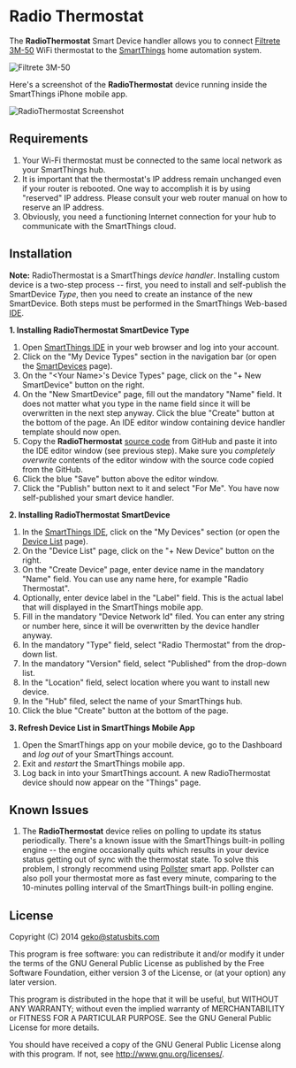 Radio Thermostat
================

The **RadioThermostat** Smart Device handler allows you to connect
[Filtrete 3M-50](http://www.radiothermostat.com/filtrete/products/3M-50/)
WiFi thermostat to the [SmartThings](http://www.smartthings.com) home
automation system.

![Filtrete 3M-50](http://statusbits.github.io/images/Filtrete_3M50.jpg)

Here's a screenshot of the **RadioThermostat** device running inside the
SmartThings iPhone mobile app.

![RadioThermostat Screenshot](http://statusbits.github.io/images/RadioThermostat.jpg)


Requirements
------------

1. Your Wi-Fi thermostat must be connected to the same local network as your
SmartThings hub.
2. It is important that the thermostat's IP address remain unchanged even if
your router is rebooted. One way to accomplish it is by using "reserved" IP
address. Please consult your web router manual on how to reserve an IP
address.
3. Obviously, you need a functioning Internet connection for your hub to
communicate with the SmartThings cloud.


Installation
------------

**Note:** RadioThermostat is a SmartThings *device handler*. Installing custom
device is a two-step process -- first, you need to install and self-publish
the SmartDevice *Type*, then you need to create an instance of the new
SmartDevice. Both steps must be performed in the SmartThings Web-based
[IDE](https://graph.api.smartthings.com).

**1. Installing RadioThermostat SmartDevice Type**

1. Open [SmartThings IDE](https://graph.api.smartthings.com) in your web
browser and log into your account.
2. Click on the "My Device Types" section in the navigation bar (or open the
[SmartDevices](https://graph.api.smartthings.com/ide/devices) page).
3. On the "\<Your Name\>'s Device Types" page, click on the "+ New SmartDevice"
button on the right.
4. On the "New SmartDevice" page, fill out the mandatory "Name" field. It does
not matter what you type in the name field since it will be overwritten in the
next step anyway. Click the blue "Create" button at the bottom of the page. An
IDE editor window containing device handler template should now open.
5. Copy the **RadioThermostat**
[source code](https://raw.githubusercontent.com/statusbits/smartthings/master/devicetypes/statusbits/radio-thermostat.src/radio-thermostat.groovy)
from GitHub and paste it into the IDE editor window (see previous step). Make
sure you *completely overwrite* contents of the editor window with the source
code copied from the GitHub.
6. Click the blue "Save" button above the editor window.
7. Click the "Publish" button next to it and select "For Me". You have now
self-published your smart device handler.

**2. Installing RadioThermostat SmartDevice**

1. In the [SmartThings IDE](https://graph.api.smartthings.com), click on the
"My Devices" section (or open the [Device List](https://graph.api.smartthings.com/device/list)
page).
2. On the "Device List" page, click on the "+ New Device" button on the right.
3. On the "Create Device" page, enter device name in the mandatory "Name"
field. You can use any name here, for example "Radio Thermostat".
4. Optionally, enter device label in the "Label" field. This is the actual
label that will displayed in the SmartThings mobile app.
5. Fill in the mandatory "Device Network Id" filed. You can enter any string
or number here, since it will be overwritten by the device handler anyway.
6. In the mandatory "Type" field, select "Radio Thermostat" from the drop-down
list.
7. In the mandatory "Version" field, select "Published" from the drop-down
list.
8. In the "Location" field, select location where you want to install new
device.
9. In the "Hub" filed, select the name of your SmartThings hub.
10. Click the blue "Create" button at the bottom of the page.

**3. Refresh Device List in SmartThings Mobile App**

1. Open the SmartThings app on your mobile device, go to the Dashboard and
*log out* of your SmartThings account.
2. Exit and *restart* the SmartThings mobile app.
3. Log back in into your SmartThings account. A new RadioThermostat device
should now appear on the "Things" page.


Known Issues
------------

1. The **RadioThermostat** device relies on polling to update its status
periodically. There's a known issue with the SmartThings built-in polling
engine -- the engine occasionally quits which results in your device status
getting out of sync with the thermostat state. To solve this problem, I
strongly recommend using
[Pollster](https://github.com/statusbits/smartthings/tree/master/Pollster)
smart app. Pollster can also poll your thermostat more as fast every minute,
comparing to the 10-minutes polling interval of the SmartThings built-in
polling engine.


License
-------

Copyright (C) 2014 geko@statusbits.com

This program is free software: you can redistribute it and/or modify it
under the terms of the GNU General Public License as published by the Free
Software Foundation, either version 3 of the License, or (at your option)
any later version.

This program is distributed in the hope that it will be useful, but
WITHOUT ANY WARRANTY; without even the implied warranty of MERCHANTABILITY
or FITNESS FOR A PARTICULAR PURPOSE.  See the GNU General Public License
for more details.

You should have received a copy of the GNU General Public License along
with this program.  If not, see <http://www.gnu.org/licenses/>.
